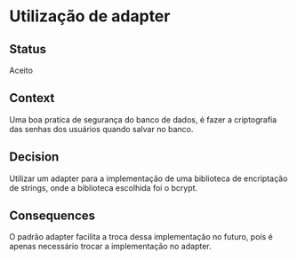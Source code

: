 # Utilização de adapter

## Status

Aceito

## Context

Uma boa pratica de segurança do banco de dados, é fazer a criptografia das senhas dos usuários quando salvar no banco.

## Decision

Utilizar um adapter para a implementação de uma biblioteca de encriptação de strings, onde a biblioteca escolhida foi o bcrypt.

## Consequences

O padrão adapter facilita a troca dessa implementação no futuro, poís é apenas necessário trocar a implementação no adapter.
